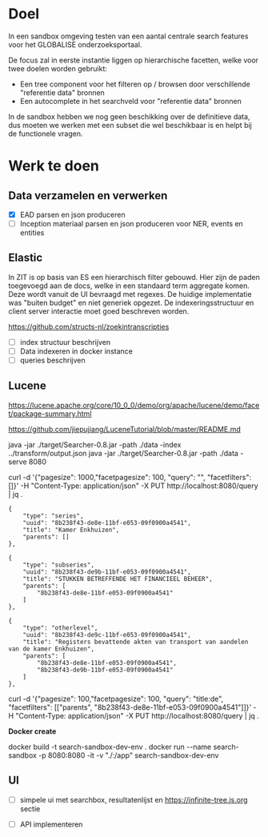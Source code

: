 # Doel
	
In een sandbox omgeving testen van een aantal centrale search features voor het GLOBALISE onderzoeksportaal.

De focus zal in eerste instantie liggen op hierarchische facetten, welke voor twee doelen worden gebruikt:

- Een tree component voor het filteren op / browsen door  verschillende "referentie data" bronnen
- Een autocomplete in het searchveld voor "referentie data" bronnen

In de sandbox hebben we nog geen beschikking over de definitieve data,
dus moeten we werken met een subset die wel beschikbaar is en helpt bij de functionele vragen.
	
# Werk te doen


## Data verzamelen en verwerken

- [x] EAD parsen en json produceren
- [ ] Inception materiaal parsen en json produceren voor NER, events en entities
	
## Elastic

In ZIT is op basis van ES een hierarchisch filter gebouwd. Hier zijn de paden toegevoegd aan de docs,
welke in een standaard term aggregate komen. Deze wordt vanuit de UI bevraagd met regexes. De huidige
implementatie was "buiten budget" en niet generiek opgezet. De indexeringsstructuur en
client server interactie moet goed beschreven worden.

https://github.com/structs-nl/zoekintranscripties

- [ ] index structuur beschrijven
- [ ] Data indexeren in docker instance
- [ ] queries beschrijven

## Lucene

https://lucene.apache.org/core/10_0_0/demo/org/apache/lucene/demo/facet/package-summary.html

https://github.com/jiepujiang/LuceneTutorial/blob/master/README.md

java -jar ./target/Searcher-0.8.jar -path ./data -index ../transform/output.json
java -jar ./target/Searcher-0.8.jar -path ./data -serve 8080

curl -d '{"pagesize": 1000,"facetpagesize": 100, "query": "", "facetfilters": []}' -H "Content-Type: application/json" -X PUT http://localhost:8080/query | jq .


	{
		"type": "series",
		"uuid": "8b238f43-de8e-11bf-e053-09f0900a4541",
		"title": "Kamer Enkhuizen",
		"parents": []
	},

	{
		"type": "subseries",
		"uuid": "8b238f43-de9b-11bf-e053-09f0900a4541",
		"title": "STUKKEN BETREFFENDE HET FINANCIEEL BEHEER",
		"parents": [
			"8b238f43-de8e-11bf-e053-09f0900a4541"
		]
	},

	{
		"type": "otherlevel",
		"uuid": "8b238f43-de9c-11bf-e053-09f0900a4541",
		"title": "Registers bevattende akten van transport van aandelen  van de kamer Enkhuizen",
		"parents": [
			"8b238f43-de8e-11bf-e053-09f0900a4541",
			"8b238f43-de9b-11bf-e053-09f0900a4541"
		]
	},
	
	
curl -d '{"pagesize": 100,"facetpagesize": 100, "query": "title:de", "facetfilters": [["parents", "8b238f43-de8e-11bf-e053-09f0900a4541"]]}' -H "Content-Type: application/json" -X PUT http://localhost:8080/query | jq .
	
**Docker create**

docker build -t search-sandbox-dev-env .
docker run --name search-sandbox -p 8080:8080 -it -v "./:/app" search-sandbox-dev-env

## UI

- [ ] simpele ui met searchbox, resultatenlijst en https://infinite-tree.js.org sectie
- [ ] API implementeren


	
